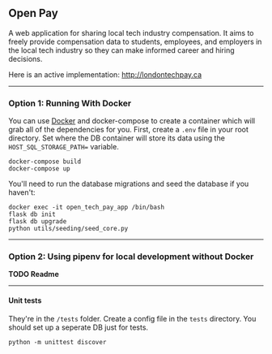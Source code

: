 ## Open Pay
A web application for sharing local tech industry compensation. It aims to freely provide compensation data to students, employees, and employers in the local tech industry
 so they can make informed career and hiring decisions.

Here is an active implementation: http://londontechpay.ca

---

### Option 1: Running With Docker 

You can use [Docker](https://www.docker.com) and docker-compose to create a container which will grab all of the dependencies for you.
First, create a `.env` file in your root directory. Set where the DB container will store its data using the `HOST_SQL_STORAGE_PATH=` variable.
  ```
docker-compose build
docker-compose up
```

You'll need to run the database migrations and seed the database if you haven't:
```
docker exec -it open_tech_pay_app /bin/bash
flask db init
flask db upgrade
python utils/seeding/seed_core.py
```

---

### Option 2: Using pipenv for local development without Docker

**TODO Readme**

---

#### Unit tests
They're in the `/tests` folder. Create a config file in the `tests` directory. You should set up a seperate DB just for tests.
```
python -m unittest discover
```